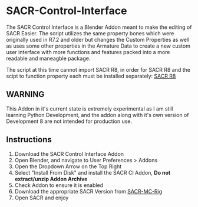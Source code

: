 # SACR-Control-Interface
The SACR Control Interface is a Blender Addon meant to make the editing of SACR Easier. The script utilizes the same property bones which were originally used in R7.2 and older but changes the Custom Properties as well as uses some other properties in the Armature Data to create a new custom user interface with more functions and features packed into a more readable and maneagble package.

The script at this time cannot import SACR R8, in order for SACR R8 and the scipt to function property each must be installed separately: [SACR R8](https://github.com/SakuraSedaia/SACR-MC-Rig/tree/SACR-E8)

## WARNING
This Addon in it's current state is extremely experimental as I am still learning Python Development, and the addon along with it's own version of Development 8 are not intended for production use.

## Instructions

1. Download the SACR Control Interface Addon
2. Open Blender, and navigate to User Preferences > Addons
3. Open the Dropdown Arrow on the Top Right
4. Select "Install From Disk" and install the SACR CI Addon, **Do not extract/unzip Addon Archive**
5. Check Addon to ensure it is enabled
6. Download the appropriate SACR Version from [SACR-MC-Rig](https://github.com/SakuraSedaia/SACR-MC-Rig/tree/SACR-E8)
7. Open SACR and enjoy
